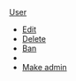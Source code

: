 
<html>
<head>
<title>HTML CSS Exercise</title>
<link rel="stylesheet" href="//netdna.bootstrapcdn.com/bootstrap/3.1.1/css/bootstrap.min.css">
<link href="//netdna.bootstrapcdn.com/font-awesome/4.1.0/css/font-awesome.min.css" rel="stylesheet">
</head>
<body>
<div class="container">
<div class="row">
<div class="col-md-4">
<div class="btn-group open">
  <a class="btn btn-primary" href="#"><i class="fa fa-user fa-fw"></i> User</a>
  <a class="btn btn-primary dropdown-toggle" data-toggle="dropdown" href="#">
    <span class="fa fa-caret-down"></span></a>
  <ul class="dropdown-menu">
    <li><a href="#"><i class="fa fa-pencil fa-fw"></i> Edit</a></li>
    <li><a href="#"><i class="fa fa-trash-o fa-fw"></i> Delete</a></li>
    <li><a href="#"><i class="fa fa-ban fa-fw"></i> Ban</a></li>
    <li class="divider"></li>
    <li><a href="#"><i class="i"></i> Make admin</a></li>
  </ul>
</div>
</div>
</div>
</div>
</body>
</html>
